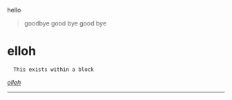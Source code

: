 hello
> goodbye
> good bye
> good
> bye

# elloh
```` 
  This exists within a block
````

[*olleh*](https://doriszh0.github.io/cse15l-lab-reports/life.html)

--------------------------------------------


